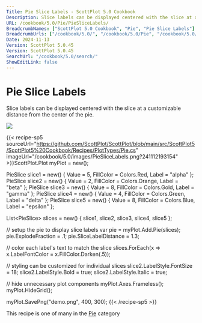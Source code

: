 ```yaml
---
Title: Pie Slice Labels - ScottPlot 5.0 Cookbook
Description: Slice labels can be displayed centered with the slice at a customizable distance from the center of the pie.
URL: /cookbook/5.0/Pie/PieSliceLabels/
BreadcrumbNames: ["ScottPlot 5.0 Cookbook", "Pie", "Pie Slice Labels"]
BreadcrumbUrls: ["/cookbook/5.0/", "/cookbook/5.0/Pie", "/cookbook/5.0/Pie/PieSliceLabels"]
Date: 2024-11-13
Version: ScottPlot 5.0.45
Version: ScottPlot 5.0.45
SearchUrl: "/cookbook/5.0/search/"
ShowEditLink: false
---
```



<div class='d-flex align-items-center mt-5'>
<h1 class='me-2 text-dark my-0 border-0'>Pie Slice Labels</h1>
</div>

Slice labels can be displayed centered with the slice at a customizable distance from the center of the pie.

[![](/cookbook/5.0/images/PieSliceLabels.png?241112193154)](/cookbook/5.0/images/PieSliceLabels.png?241112193154)

{{< recipe-sp5 sourceUrl="https://github.com/ScottPlot/ScottPlot/blob/main/src/ScottPlot5/ScottPlot5%20Cookbook/Recipes/PlotTypes/Pie.cs" imageUrl="/cookbook/5.0/images/PieSliceLabels.png?241112193154" >}}ScottPlot.Plot myPlot = new();

PieSlice slice1 = new() { Value = 5, FillColor = Colors.Red, Label = "alpha" };
PieSlice slice2 = new() { Value = 2, FillColor = Colors.Orange, Label = "beta" };
PieSlice slice3 = new() { Value = 8, FillColor = Colors.Gold, Label = "gamma" };
PieSlice slice4 = new() { Value = 4, FillColor = Colors.Green, Label = "delta" };
PieSlice slice5 = new() { Value = 8, FillColor = Colors.Blue, Label = "epsilon" };

List&lt;PieSlice&gt; slices = new() { slice1, slice2, slice3, slice4, slice5 };

// setup the pie to display slice labels
var pie = myPlot.Add.Pie(slices);
pie.ExplodeFraction = .1;
pie.SliceLabelDistance = 1.3;

// color each label's text to match the slice
slices.ForEach(x =&gt; x.LabelFontColor = x.FillColor.Darken(.5));

// styling can be customized for individual slices
slice2.LabelStyle.FontSize = 18;
slice2.LabelStyle.Bold = true;
slice2.LabelStyle.Italic = true;

// hide unnecessary plot components
myPlot.Axes.Frameless();
myPlot.HideGrid();

myPlot.SavePng("demo.png", 400, 300);
{{< /recipe-sp5 >}}

<div class='my-5 text-center'>This recipe is one of many in the <a href='/cookbook/5.0/Pie'>Pie</a> category</div>


